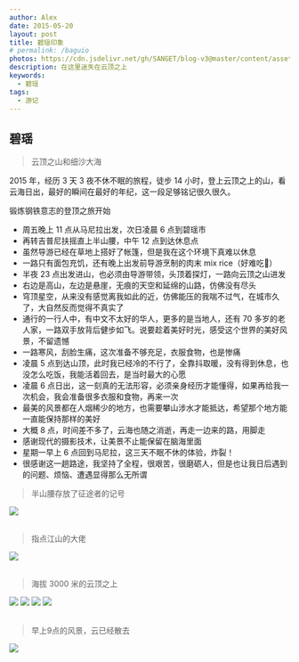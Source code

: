 ```yaml
---
author: Alex
date: 2015-05-20
layout: post
title: 碧瑶印象
# permalink: /baguio
photos: https://cdn.jsdelivr.net/gh/SANGET/blog-v3@master/content/assets/images/trip/bugiuo/2.jpg
description: 在这里迷失在云顶之上
keywords: 
  - 碧瑶
tags: 
  - 游记
---
```


## 碧瑶

>云顶之山和细沙大海

2015 年，经历 3 天 3 夜不休不眠的旅程，徒步 14 小时，登上云顶之上的山，看云海日出，最好的瞬间在最好的年纪，这一段足够铭记很久很久。

锻炼钢铁意志的登顶之旅开始

- 周五晚上 11 点从马尼拉出发，次日凌晨 6 点到碧瑶市
- 再转吉普尼扶摇直上半山腰，中午 12 点到达休息点
- 虽然导游已经在草地上搭好了帐篷，但是我在这个环境下真难以休息
- 一路只有面包充饥，还有晚上出发前导游烹制的肉末 mix rice（好难吃🤯）
- 半夜 23 点出发进山，也必须由导游带领，头顶着探灯，一路向云顶之山进发
- 右边是高山，左边是悬崖，无痕的天空和延绵的山路，仿佛没有尽头
- 穹顶星空，从来没有感觉离我如此的近，仿佛能压的我喘不过气，在城市久了，大自然反而觉得不真实了
- 通行的一行人中，有中文不太好的华人，更多的是当地人，还有 70 多岁的老人家，一路双手放背后健步如飞。说要趁着美好时光，感受这个世界的美好风景，不留遗憾
- 一路寒风，刮脸生痛，这次准备不够充足，衣服食物，也是惨痛
- 凌晨 5 点到达山顶，此时我已经冷的不行了，全靠抖取暖，没有得到休息，也没怎么吃饭，我能活着回去，是当时最大的心愿
- 凌晨 6 点日出，这一刻真的无法形容，必须亲身经历才能懂得，如果再给我一次机会，我会准备很多衣服和食物，再来一次
- 最美的风景都在人烟稀少的地方，也需要攀山涉水才能抵达，希望那个地方能一直能保持那样的美好
- 大概 8 点，时间差不多了，云海也随之消逝，再走一边来的路，用脚走
- 感谢现代的摄影技术，让美景不止能保留在脑海里面
- 星期一早上 6 点回到马尼拉，这三天不眠不休的体验，炸裂！
- 很感谢这一趟路途，我坚持了全程，很艰苦，很磨砺人，但是也让我日后遇到的问题、烦恼、遭遇显得那么无所谓

<escape>
  <blockquote>半山腰存放了征途者的记号</blockquote>
  <div class="photoset-grid" data-layout="1">
    <img src="https://cdn.jsdelivr.net/gh/SANGET/blog-v3@master/content/assets/images/trip/bugiuo/6.jpg">
  </div>
  <br />
</escape>

<escape>
  <blockquote>指点江山的大佬</blockquote>
  <div class="photoset-grid" data-layout="1">
    <img src="https://cdn.jsdelivr.net/gh/SANGET/blog-v3@master/content/assets/images/trip/bugiuo/7.jpg">
  </div>
  <br />
</escape>

<escape>
  <blockquote>海拔 3000 米的云顶之上</blockquote>
  <div class="photoset-grid" data-layout="1122">
    <img src="https://cdn.jsdelivr.net/gh/SANGET/blog-v3@master/content/assets/images/trip/bugiuo/4.jpg">
    <img src="https://cdn.jsdelivr.net/gh/SANGET/blog-v3@master/content/assets/images/trip/bugiuo/3.jpg">
    <img src="https://cdn.jsdelivr.net/gh/SANGET/blog-v3@master/content/assets/images/trip/bugiuo/1.jpg">
    <img src="https://cdn.jsdelivr.net/gh/SANGET/blog-v3@master/content/assets/images/trip/bugiuo/8.jpg">
  </div>
  <br />
</escape>

<escape>
  <blockquote>早上9点的风景，云已经散去</blockquote>
  <div class="photoset-grid" data-layout="1">
    <img src="https://cdn.jsdelivr.net/gh/SANGET/blog-v3@master/content/assets/images/trip/bugiuo/9.jpg">
  </div>
  <br />
</escape>
